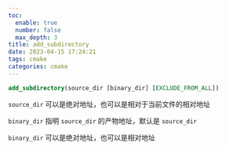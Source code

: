 ```yaml
---
toc:
  enable: true
  number: false
  max_depth: 3
title: add_subdirectory
date: 2023-04-15 17:24:21
tags: cmake
categories: cmake
---
```


```cmake
add_subdirectory(source_dir [binary_dir] [EXCLUDE_FROM_ALL])
```

`source_dir` 可以是绝对地址，也可以是相对于当前文件的相对地址

`binary_dir` 指明 `source_dir` 的产物地址，默认是 `source_dir`

`binary_dir` 可以是绝对地址，也可以是相对地址